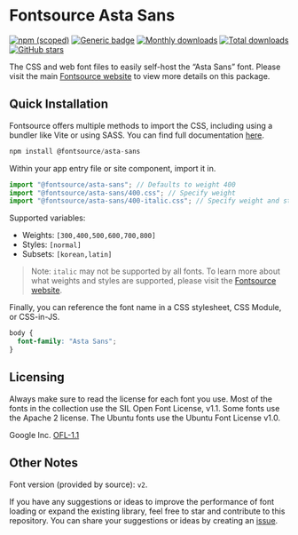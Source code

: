 # Fontsource Asta Sans

[![npm (scoped)](https://img.shields.io/npm/v/@fontsource/asta-sans?color=brightgreen)](https://www.npmjs.com/package/@fontsource/asta-sans) [![Generic badge](https://img.shields.io/badge/fontsource-passing-brightgreen)](https://github.com/fontsource/fontsource) [![Monthly downloads](https://badgen.net/npm/dm/@fontsource/asta-sans)](https://github.com/fontsource/fontsource) [![Total downloads](https://badgen.net/npm/dt/@fontsource/asta-sans)](https://github.com/fontsource/fontsource) [![GitHub stars](https://img.shields.io/github/stars/fontsource/fontsource.svg?style=social&label=Star)](https://github.com/fontsource/fontsource/stargazers)

The CSS and web font files to easily self-host the “Asta Sans” font. Please visit the main [Fontsource website](https://fontsource.org/fonts/asta-sans) to view more details on this package.

## Quick Installation

Fontsource offers multiple methods to import the CSS, including using a bundler like Vite or using SASS. You can find full documentation [here](https://fontsource.org/docs/getting-started/introduction).

```javascript
npm install @fontsource/asta-sans
```

Within your app entry file or site component, import it in.

```javascript
import "@fontsource/asta-sans"; // Defaults to weight 400
import "@fontsource/asta-sans/400.css"; // Specify weight
import "@fontsource/asta-sans/400-italic.css"; // Specify weight and style
```

Supported variables:
- Weights: `[300,400,500,600,700,800]`
- Styles: `[normal]`
- Subsets: `[korean,latin]`

> Note: `italic` may not be supported by all fonts. To learn more about what weights and styles are supported, please visit the [Fontsource website](https://fontsource.org/fonts/asta-sans).

Finally, you can reference the font name in a CSS stylesheet, CSS Module, or CSS-in-JS.

```css
body {
  font-family: "Asta Sans";
}
```

## Licensing
Always make sure to read the license for each font you use. Most of the fonts in the collection use the SIL Open Font License, v1.1. Some fonts use the Apache 2 license. The Ubuntu fonts use the Ubuntu Font License v1.0.

Google Inc.
[OFL-1.1](http://scripts.sil.org/OFL)

## Other Notes
Font version (provided by source): `v2`.

If you have any suggestions or ideas to improve the performance of font loading or expand the existing library, feel free to star and contribute to this repository. You can share your suggestions or ideas by creating an [issue](https://github.com/fontsource/fontsource/issues).